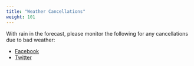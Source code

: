 ```yaml
---
title: "Weather Cancellations"
weight: 101
---
```


With rain in the forecast, please monitor the following for any
cancellations due to bad weather:

* [Facebook](https://www.facebook.com/NorthsideSoccerLeague/)
* [Twitter](https://twitter.com/SahmParkSoccer)
